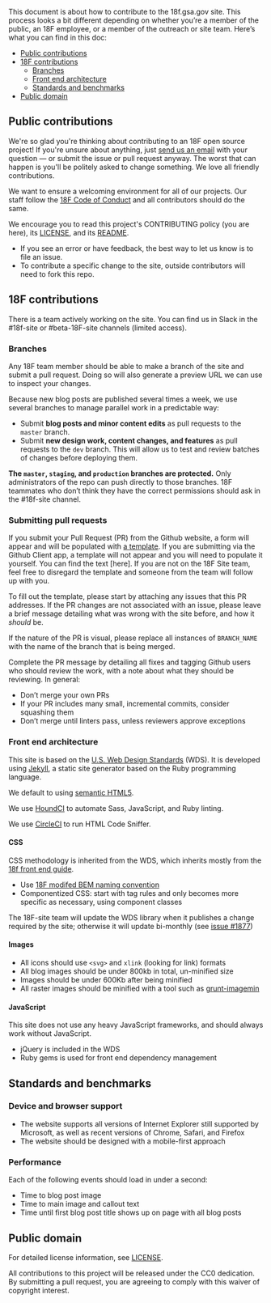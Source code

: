 This document is about how to contribute to the 18f.gsa.gov site. This process looks a bit different depending on whether you’re a member of the public, an 18F employee, or a member of the outreach or site team. Here’s what you can find in this doc:

* [Public contributions](#public-contributions)
* [18F contributions](#18f-contributions)
    - [Branches](#branches)
    - [Front end architecture](#front-end-architecture)
    - [Standards and benchmarks](#standards-and-benchmarks)
* [Public domain](#public-domain)

## Public contributions

We're so glad you're thinking about contributing to an 18F open source project! If you're unsure about anything, just [send us an email](mailto:18f@gsa.gov) with your question — or submit the issue or pull request anyway. The worst that can happen is you'll be politely asked to change something. We love all friendly contributions.

We want to ensure a welcoming environment for all of our projects. Our staff follow the [18F Code of Conduct](https://github.com/18F/code-of-conduct/blob/master/code-of-conduct.md) and all contributors should do the same.

We encourage you to read this project's CONTRIBUTING policy (you are here), its [LICENSE](LICENSE.md), and its [README](README.md).

* If you see an error or have feedback, the best way to let us know is to file an issue.
* To contribute a specific change to the site, outside contributors will need to fork this repo.

## 18F contributions

There is a team actively working on the site. You can find us in Slack in the #18f-site or #beta-18F-site channels (limited access).

### Branches

Any 18F team member should be able to make a branch of the site and submit a pull request. Doing so will also generate a preview URL we can use to inspect your changes.

Because new blog posts are published several times a week, we use several branches to manage parallel work in a predictable way:

* Submit **blog posts and minor content edits** as pull requests to the `master` branch.
* Submit **new design work, content changes, and features** as pull requests to the `dev` branch. This will allow us to test and review batches of changes before deploying them.

**The `master`, `staging`, and `production` branches are protected.** Only administrators of the repo can push directly to those branches. 18F teammates who don’t think they have the correct permissions should ask in the #18f-site channel.

### Submitting pull requests

If you submit your Pull Request (PR) from the Github website, a form will appear and will be populated with [a template](PULL_REQUEST_TEMPLATE.md). If you are submitting via the Github Client app, a template will not appear and you will need to populate it yourself. You can find the text [here]. If you are not on the 18F Site team, feel free to disregard the template and someone from the team will follow up with you.

To fill out the template, please start by attaching any issues that this PR addresses. If the PR changes are not associated with an issue, please leave a brief message detailing what was wrong with the site before, and how it _should_ be.

If the nature of the PR is visual, please replace all instances of `BRANCH_NAME` with the name of the branch that is being merged.

Complete the PR message by detailing all fixes and tagging Github users who should review the work, with a note about what they should be reviewing. In general:

- Don’t merge your own PRs
- If your PR includes many small, incremental commits, consider squashing them
- Don’t merge until linters pass, unless reviewers approve exceptions

### Front end architecture

This site is based on the [U.S.
Web Design Standards](https://standards.usa.gov/) (WDS). It is developed using [Jekyll](https://jekyllrb.com/), a static site generator based on the Ruby programming language.

We default to using [semantic HTML5](http://www.w3schools.com/html/html5_semantic_elements.asp).

We use [HoundCI](https://houndci.com/) to automate Sass, JavaScript, and Ruby linting.

We use [CircleCI](https://circleci.com/) to run HTML Code Sniffer.

#### CSS

CSS methodology is inherited from the WDS, which inherits mostly from the [18f front end guide](https://pages.18f.gov/frontend/css-coding-styleguide/architecture/).

- Use [18F modifed BEM naming convention](https://pages.18f.gov/frontend/css-coding-styleguide/naming/)
- Componentized CSS: start with tag rules and only becomes more specific as necessary, using component classes

The 18F-site team will update the WDS library when it publishes a change required by the site; otherwise it will update bi-monthly (see [issue #1877](https://github.com/18F/18f.gsa.gov/issues/1877))

#### Images

- All icons should use  `<svg>` and `xlink` (looking for link) formats
- All blog images should be under 800kb in total, un-minified size
- Images should be under 600Kb after being minified
- All raster images should be minified with a tool such as [grunt-imagemin](https://github.com/gruntjs/grunt-contrib-imagemin)

#### JavaScript

This site does not use any heavy JavaScript frameworks, and should always work without JavaScript.

- jQuery is included in the WDS
- Ruby gems is used for front end dependency management

## Standards and benchmarks

### Device and browser support

- The website supports all versions of Internet Explorer still supported by Microsoft, as well as recent versions of Chrome, Safari, and Firefox
- The website should be designed with a mobile-first approach

### Performance

Each of the following events should load in under a second:

- Time to blog post image
- Time to main image and callout text
- Time until first blog post title shows up on page with all blog posts

## Public domain

For detailed license information, see [LICENSE](LICENSE.md).

All contributions to this project will be released under the CC0 dedication. By submitting a pull request, you are agreeing to comply with this waiver of copyright interest.
